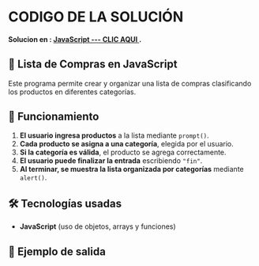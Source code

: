 # CODIGO DE LA SOLUCIÓN
#### Solucion en :  **[JavaScript --- CLIC AQUI ](day-5.js)**.

## 🛒 Lista de Compras en JavaScript

Este programa permite crear y organizar una lista de compras clasificando los productos en diferentes categorías.

## 📌 Funcionamiento

1. **El usuario ingresa productos** a la lista mediante `prompt()`.  
2. **Cada producto se asigna a una categoría**, elegida por el usuario.  
3. **Si la categoría es válida**, el producto se agrega correctamente.  
4. **El usuario puede finalizar la entrada** escribiendo `"fin"`.  
5. **Al terminar, se muestra la lista organizada por categorías** mediante `alert()`.

## 🛠️ Tecnologías usadas

- **JavaScript** (uso de objetos, arrays y funciones)

## 🚀 Ejemplo de salida